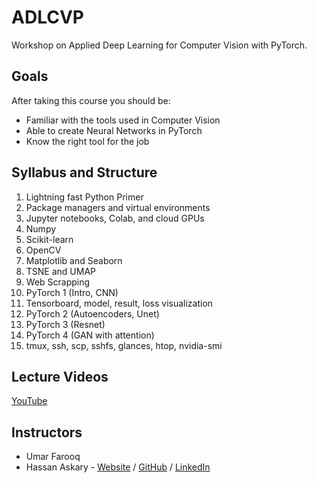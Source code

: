 # ADLCVP

Workshop on Applied Deep Learning for Computer Vision with PyTorch.

## Goals

After taking this course you should be:

- Familiar with the tools used in Computer Vision
- Able to create Neural Networks in PyTorch
- Know the right tool for the job

## Syllabus and Structure

1. Lightning fast Python Primer
2. Package managers and virtual environments
3. Jupyter notebooks, Colab, and cloud GPUs
4. Numpy
5. Scikit-learn
6. OpenCV
7. Matplotlib and Seaborn
8. TSNE and UMAP
9. Web Scrapping
10. PyTorch 1 (Intro, CNN)
11. Tensorboard, model, result, loss visualization
12. PyTorch 2 (Autoencoders, Unet)
13. PyTorch 3 (Resnet)
14. PyTorch 4 (GAN with attention)
15. tmux, ssh, scp, sshfs, glances, htop, nvidia-smi

## Lecture Videos

[YouTube](https://tinyurl.com/cvlpieas)

## Instructors

- Umar Farooq
- Hassan Askary - [Website](https://hassanaskary.com) / [GitHub](https://github.com/hassanaskary) / [LinkedIn](https://linkedin.com/in/hassanaskary)
